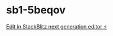 # sb1-5beqov

[Edit in StackBlitz next generation editor ⚡️](https://stackblitz.com/~/github.com/MrBloomguy/sb1-5beqov)